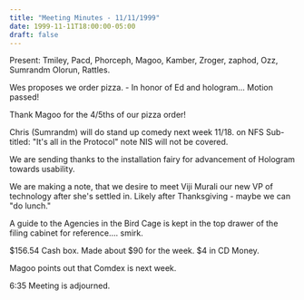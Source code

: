 ```yaml
---
title: "Meeting Minutes - 11/11/1999"
date: 1999-11-11T18:00:00-05:00
draft: false
---
```


Present:  Tmiley, Pacd, Phorceph, Magoo, Kamber, Zroger, zaphod, Ozz, Sumrandm Olorun, Rattles. </p><p>
Wes proposes we order pizza. - In honor of Ed and hologram...  Motion passed!  </p><p>
Thank Magoo for the 4/5ths of our pizza order! </p><p>
Chris (Sumrandm) will do stand up comedy next week 11/18.  on NFS Sub-titled: "It's all in the Protocol"  note NIS will not be covered. </p><p>
We are sending thanks to the installation fairy for advancement of Hologram towards usability. </p><p>
We are making a note, that we desire to meet Viji Murali our new VP of technology after she's settled in.  Likely after Thanksgiving - maybe we can "do lunch." </p><p>
A guide to the Agencies in the Bird Cage is kept in the top drawer of the filing cabinet for reference.... smirk. </p><p>
$156.54 Cash box. Made about $90 for the week. $4 in CD Money. </p><p>
Magoo points out that Comdex is next week. </p><p>
6:35 Meeting is adjourned. </p>
